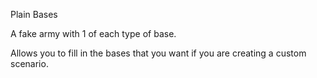Plain Bases

A fake army with 1 of each type of base.

Allows you to fill in the bases that you want if you are creating a custom scenario.